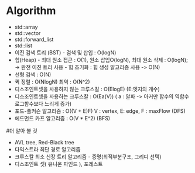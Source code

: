 # Algorithm
- std::array
- std::vector
- std::forward_list
- std::list
- 이진 검색 트리 (BST) - 검색 및 삽입 : O(logN)
- 힙(Heap) - 최대 원소 접근 : O(1), 원소 삽입O(logN), 최대 원소 삭제 : O(logN); -> 완전 이진 트리 사용 - 힙 초기화 : 힙 생성 알고리즘 사용 -> O(N)
- 선형 검색 : O(N)
- 퀵 정렬 : O(NlogN) 최악 : O(N^2)
- 디스조인트셋을 사용하지 않는 크루스칼 : O(ElogE) (E:엣지의 개수)
- 디스조인트셋을 사용하는 크루스칼 : O(Ea(V)) ( a : 알파 -> 아커만 함수의 역함수 로그함수보다 느리게 증가)
- 포드-풀커슨 알고리즘 : O((V + E)F) V : vertex, E: edge, F : maxFlow (DFS)
- 에드먼드 카프 알고리즘 : O(V * E^2) (BFS)

#더 알아 볼 것
- AVL tree, Red-Black tree
- 다익스트라 최단 경로 알고리즘
- 크루스칼 최소 신장 트리 알고리즘 - 증명(최적부분구조, 그리디 선택)
- 디스조인트 셋( 유니온 파인드 ), 포레스트